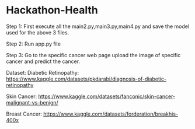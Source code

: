 # Hackathon-Health
Step 1: First execute all the main2.py,main3.py,main4.py and save the model used for the above 3 files.

Step 2: Run app.py file

Step 3: Go to the specific cancer web page upload the image of specific cancer and predict the cancer.

Dataset:
Diabetic Retinopathy:
https://www.kaggle.com/datasets/pkdarabi/diagnosis-of-diabetic-retinopathy

Skin Cancer:
https://www.kaggle.com/datasets/fanconic/skin-cancer-malignant-vs-benign/

Breast Cancer:
https://www.kaggle.com/datasets/forderation/breakhis-400x
